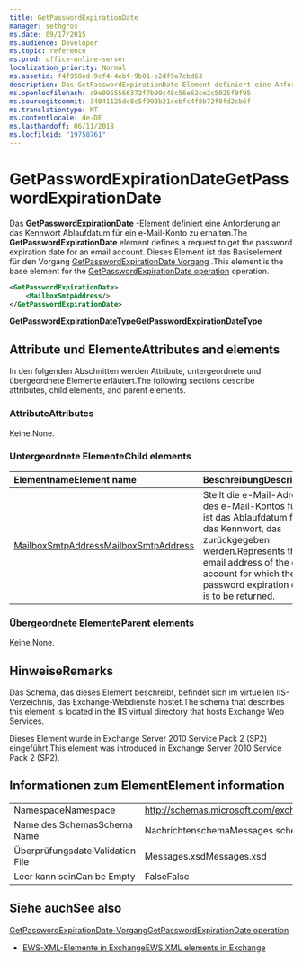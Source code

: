 ```yaml
---
title: GetPasswordExpirationDate
manager: sethgros
ms.date: 09/17/2015
ms.audience: Developer
ms.topic: reference
ms.prod: office-online-server
localization_priority: Normal
ms.assetid: f4f958ed-9cf4-4ebf-9b01-e2df9a7cbd63
description: Das GetPasswordExpirationDate-Element definiert eine Anforderung an das Kennwort Ablaufdatum für ein e-Mail-Konto zu erhalten. Dieses Element ist das Basiselement für den Vorgang der GetPasswordExpirationDate-Vorgang.
ms.openlocfilehash: a9e0955566372f7b99c48c56e62ce2c5025f9f95
ms.sourcegitcommit: 34041125dc8c5f993b21cebfc4f8b72f0fd2cb6f
ms.translationtype: MT
ms.contentlocale: de-DE
ms.lasthandoff: 06/11/2018
ms.locfileid: "19758761"
---
```

# <a name="getpasswordexpirationdate"></a><span data-ttu-id="0d0ae-104">GetPasswordExpirationDate</span><span class="sxs-lookup"><span data-stu-id="0d0ae-104">GetPasswordExpirationDate</span></span>

<span data-ttu-id="0d0ae-105">Das **GetPasswordExpirationDate** -Element definiert eine Anforderung an das Kennwort Ablaufdatum für ein e-Mail-Konto zu erhalten.</span><span class="sxs-lookup"><span data-stu-id="0d0ae-105">The **GetPasswordExpirationDate** element defines a request to get the password expiration date for an email account.</span></span> <span data-ttu-id="0d0ae-106">Dieses Element ist das Basiselement für den Vorgang [GetPasswordExpirationDate Vorgang](getpasswordexpirationdate-operation.md) .</span><span class="sxs-lookup"><span data-stu-id="0d0ae-106">This element is the base element for the [GetPasswordExpirationDate operation](getpasswordexpirationdate-operation.md) operation.</span></span> 
  
```XML
<GetPasswordExpirationDate>
    <MailboxSmtpAddress/>
</GetPasswordExpirationDate>
```

 <span data-ttu-id="0d0ae-107">**GetPasswordExpirationDateType**</span><span class="sxs-lookup"><span data-stu-id="0d0ae-107">**GetPasswordExpirationDateType**</span></span>
## <a name="attributes-and-elements"></a><span data-ttu-id="0d0ae-108">Attribute und Elemente</span><span class="sxs-lookup"><span data-stu-id="0d0ae-108">Attributes and elements</span></span>

<span data-ttu-id="0d0ae-109">In den folgenden Abschnitten werden Attribute, untergeordnete und übergeordnete Elemente erläutert.</span><span class="sxs-lookup"><span data-stu-id="0d0ae-109">The following sections describe attributes, child elements, and parent elements.</span></span>
  
### <a name="attributes"></a><span data-ttu-id="0d0ae-110">Attribute</span><span class="sxs-lookup"><span data-stu-id="0d0ae-110">Attributes</span></span>

<span data-ttu-id="0d0ae-111">Keine.</span><span class="sxs-lookup"><span data-stu-id="0d0ae-111">None.</span></span>
  
### <a name="child-elements"></a><span data-ttu-id="0d0ae-112">Untergeordnete Elemente</span><span class="sxs-lookup"><span data-stu-id="0d0ae-112">Child elements</span></span>

|<span data-ttu-id="0d0ae-113">**Elementname**</span><span class="sxs-lookup"><span data-stu-id="0d0ae-113">**Element name**</span></span>|<span data-ttu-id="0d0ae-114">**Beschreibung**</span><span class="sxs-lookup"><span data-stu-id="0d0ae-114">**Description**</span></span>|
|:-----|:-----|
|[<span data-ttu-id="0d0ae-115">MailboxSmtpAddress</span><span class="sxs-lookup"><span data-stu-id="0d0ae-115">MailboxSmtpAddress</span></span>](mailboxsmtpaddress.md) <br/> |<span data-ttu-id="0d0ae-116">Stellt die e-Mail-Adresse des e-Mail-Kontos für die ist das Ablaufdatum für das Kennwort, das zurückgegeben werden.</span><span class="sxs-lookup"><span data-stu-id="0d0ae-116">Represents the email address of the email account for which the password expiration date is to be returned.</span></span>  <br/> |
   
### <a name="parent-elements"></a><span data-ttu-id="0d0ae-117">Übergeordnete Elemente</span><span class="sxs-lookup"><span data-stu-id="0d0ae-117">Parent elements</span></span>

<span data-ttu-id="0d0ae-118">Keine.</span><span class="sxs-lookup"><span data-stu-id="0d0ae-118">None.</span></span>
  
## <a name="remarks"></a><span data-ttu-id="0d0ae-119">Hinweise</span><span class="sxs-lookup"><span data-stu-id="0d0ae-119">Remarks</span></span>

<span data-ttu-id="0d0ae-120">Das Schema, das dieses Element beschreibt, befindet sich im virtuellen IIS-Verzeichnis, das Exchange-Webdienste hostet.</span><span class="sxs-lookup"><span data-stu-id="0d0ae-120">The schema that describes this element is located in the IIS virtual directory that hosts Exchange Web Services.</span></span>
  
<span data-ttu-id="0d0ae-121">Dieses Element wurde in Exchange Server 2010 Service Pack 2 (SP2) eingeführt.</span><span class="sxs-lookup"><span data-stu-id="0d0ae-121">This element was introduced in Exchange Server 2010 Service Pack 2 (SP2).</span></span>
  
## <a name="element-information"></a><span data-ttu-id="0d0ae-122">Informationen zum Element</span><span class="sxs-lookup"><span data-stu-id="0d0ae-122">Element information</span></span>

|||
|:-----|:-----|
|<span data-ttu-id="0d0ae-123">Namespace</span><span class="sxs-lookup"><span data-stu-id="0d0ae-123">Namespace</span></span>  <br/> |http://schemas.microsoft.com/exchange/services/2006/messages  <br/> |
|<span data-ttu-id="0d0ae-124">Name des Schemas</span><span class="sxs-lookup"><span data-stu-id="0d0ae-124">Schema Name</span></span>  <br/> |<span data-ttu-id="0d0ae-125">Nachrichtenschema</span><span class="sxs-lookup"><span data-stu-id="0d0ae-125">Messages schema</span></span>  <br/> |
|<span data-ttu-id="0d0ae-126">Überprüfungsdatei</span><span class="sxs-lookup"><span data-stu-id="0d0ae-126">Validation File</span></span>  <br/> |<span data-ttu-id="0d0ae-127">Messages.xsd</span><span class="sxs-lookup"><span data-stu-id="0d0ae-127">Messages.xsd</span></span>  <br/> |
|<span data-ttu-id="0d0ae-128">Leer kann sein</span><span class="sxs-lookup"><span data-stu-id="0d0ae-128">Can be Empty</span></span>  <br/> |<span data-ttu-id="0d0ae-129">False</span><span class="sxs-lookup"><span data-stu-id="0d0ae-129">False</span></span>  <br/> |
   
## <a name="see-also"></a><span data-ttu-id="0d0ae-130">Siehe auch</span><span class="sxs-lookup"><span data-stu-id="0d0ae-130">See also</span></span>



[<span data-ttu-id="0d0ae-131">GetPasswordExpirationDate-Vorgang</span><span class="sxs-lookup"><span data-stu-id="0d0ae-131">GetPasswordExpirationDate operation</span></span>](getpasswordexpirationdate-operation.md)


- [<span data-ttu-id="0d0ae-132">EWS-XML-Elemente in Exchange</span><span class="sxs-lookup"><span data-stu-id="0d0ae-132">EWS XML elements in Exchange</span></span>](ews-xml-elements-in-exchange.md)


